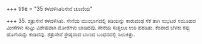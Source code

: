 +++
title = "35 ಕಳವಳಿಸಿತರಿಸೇನೆ ಚೂಣಿಯ"

+++
35. ಶತ್ರುಸೇನೆ ಕಳವಳಿಸಿತು. ಸೇನೆಯ ಮುಂಭಾಗದಲ್ಲಿ ಕಿಡಿಯನ್ನು ಕಾರುವಂಥ ಸೆಕೆ ತಾಗಿ ಸುಭಟರ ಸಮೂಹದ ಮೀಸೆಗಳು ಸುಟ್ಟು ವಿಶೇಷವಾಗಿ ಮೋರೆಗಳು ಬಾಡಿದವು. ಸೇನೆಯ ಸುತ್ತಲೂ ಉರಿ ಹರಡಿತು. ಕೆಂಪಾದ ಬೆಳಕು ಕಪ್ಪು ಹೊಗೆಯನ್ನು ಕುಡಿದವು. ಶತ್ರುಸೇನೆ ಶ್ರೇಷ್ಠವಾದ ಬಾಣದ ಬಂಧನದಲ್ಲಿ ಸಿಲುಕಿತ್ತು.